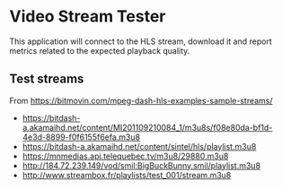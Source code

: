# Video Stream Tester

This application will connect to the HLS stream, download it and report metrics related to the expected playback quality.

## Test streams

From https://bitmovin.com/mpeg-dash-hls-examples-sample-streams/

  * https://bitdash-a.akamaihd.net/content/MI201109210084_1/m3u8s/f08e80da-bf1d-4e3d-8899-f0f6155f6efa.m3u8
  * https://bitdash-a.akamaihd.net/content/sintel/hls/playlist.m3u8
  * https://mnmedias.api.telequebec.tv/m3u8/29880.m3u8
  * http://184.72.239.149/vod/smil:BigBuckBunny.smil/playlist.m3u8
  * http://www.streambox.fr/playlists/test_001/stream.m3u8